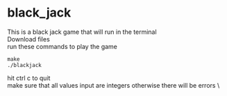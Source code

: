 # black_jack
This is a black jack game that will run in the terminal \
Download files \
run these commands to play the game

```
make
./blackjack
```

hit ctrl c to quit \
make sure that all values input are integers otherwise there will be errors \ 
